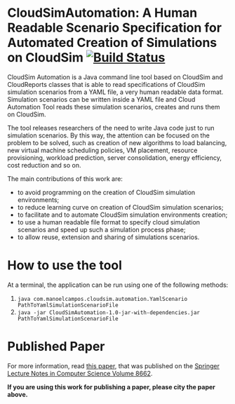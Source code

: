 CloudSimAutomation: A Human Readable Scenario Specification for Automated Creation of Simulations on CloudSim [![Build Status](https://travis-ci.org/manoelcampos/CloudSimAutomation.png?branch=master)](https://travis-ci.org/manoelcampos/CloudSimAutomation)
==============================================================================================================

CloudSim Automation is a Java command line tool based on CloudSim and CloudReports classes that is able to read specifications of CloudSim simulation scenarios from a YAML file, a very human readable data format. Simulation scenarios can be written inside a YAML file and Cloud Automation Tool reads these simulation scenarios, creates and runs them on CloudSim.  

The tool releases researchers of the need to write Java code just to run simulation scenarios. By this way, the attention can be focused on the problem to be solved, such as creation of new algorithms to load balancing, new virtual machine scheduling policies, VM placement, resource provisioning, workload prediction, server consolidation, energy efficiency, cost reduction and so on. 

The main contributions of this work are:

- to avoid programming on the creation of CloudSim simulation environments;
- to reduce learning curve on creation of CloudSim simulation scenarios;
- to facilitate and to automate CloudSim simulation environments creation;
- to use a human readable file format to specify cloud simulation scenarios and speed up such a simulation process phase;
- to allow reuse, extension and sharing of simulations scenarios.

# How to use the tool 

At a terminal, the application can be run using one of the following methods:

1. `java com.manoelcampos.cloudsim.automation.YamlScenario PathToYamlSimulationScenarioFile`
2. `java -jar CloudSimAutomation-1.0-jar-with-dependencies.jar PathToYamlSimulationScenarioFile`

# Published Paper

For more information, read [this paper](paper_cloudsim_automation.pdf), that was published on the [Springer Lecture Notes in Computer Science Volume 8662](http://doi.org/10.1007/978-3-319-11167-4_34).

**If you are using this work for publishing a paper, please city the paper above.**
